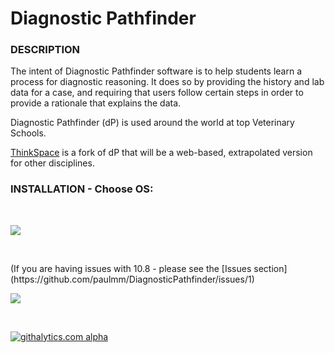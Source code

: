 Diagnostic Pathfinder
====================

<h3>DESCRIPTION</h3>

The intent of Diagnostic Pathfinder software is to help students learn a process for diagnostic reasoning. It does so by providing the history and lab data for a case, and requiring that users follow certain steps in order to provide a rationale that explains the data.

Diagnostic Pathfinder (dP) is used around the world at top Veterinary Schools. 

[ThinkSpace](http://www.thinkspace.org) is a fork of dP that will be a web-based, extrapolated version for other disciplines. 

<h3> INSTALLATION - Choose OS: </h3>


</style></p>
<p>&nbsp;</p>
<div id="menu">
<p class="rtecenter"><a href="https://github.com/paulmm/DiagnosticPathfinder/blob/master/Installers/Faculty%20Version/Mac%2010.7%2B/Diagnostic%20Pathfinder%20Faculty%20Install.dmg"><img src="http://dpapp.public.iastate.edu//pathfinder/DPmacInstall_lion.png" /></a></p>
<p>&nbsp;</p>
(If you are having issues with 10.8 - please see the [Issues section](https://github.com/paulmm/DiagnosticPathfinder/issues/1)
<p class="rtecenter"><a href="https://github.com/paulmm/DiagnosticPathfinder/blob/master/Installers/Faculty%20Version/Windows/DPFacultyInstall.msi"><img src="http://dpapp.public.iastate.edu/pathfinder/DPwinInstall.png" /></a></p>
<p>&nbsp;</p>
</div>


[![githalytics.com alpha](https://cruel-carlota.pagodabox.com/c463d69c5e164cf3dd1ec7df679c8f5d "githalytics.com")](http://githalytics.com/paulmm/DiagnosticPathfinder)
